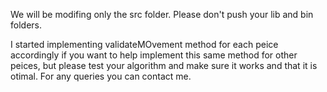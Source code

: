 We will be modifing only the src folder.
Please don't push your lib and bin folders.

I started implementing validateMOvement method for each peice accordingly 
if you want to help implement this same method for other peices, but please test your algorithm 
and make sure it works and that it is otimal. For any queries you can contact me.


